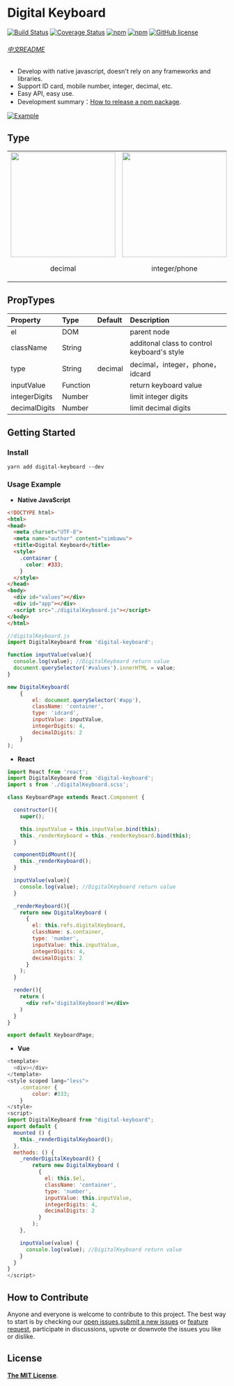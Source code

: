 # Digital Keyboard

[![Build Status](https://travis-ci.org/simbawus/DigitalKeyboard.svg?branch=master)](https://travis-ci.org/simbawus/DigitalKeyboard)
[![Coverage Status](https://coveralls.io/repos/github/simbawus/DigitalKeyboard/badge.svg?branch=master)](https://coveralls.io/github/simbawus/DigitalKeyboard?branch=master)
[![npm](https://img.shields.io/npm/v/digital-keyboard.svg)](https://www.npmjs.com/package/digital-keyboard)
[![npm](https://img.shields.io/npm/dt/digital-keyboard.svg)](https://www.npmjs.com/package/digital-keyboard)
[![GitHub license](https://img.shields.io/github/license/simbawus/DigitalKeyboard.svg)](https://github.com/simbawus/DigitalKeyboard/blob/master/LICENSE)

###### [中文README](README-zh_CN.md)

- Develop with native javascript, doesn't rely on any frameworks and libraries.
- Support ID card, mobile number, integer, decimal, etc.
- Easy API, easy use.
- Development summary：[How to release a npm package](https://github.com/simbawus/blog/issues/12).

[![Example](https://i.loli.net/2018/05/16/5afc5086957b3.gif)](https://i.loli.net/2018/05/16/5afc5086957b3.gif)

## Type

<table>
  <tbody>
    <tr>
      <td align="center" valign="middle">
        <img width="240px" src="https://i.loli.net/2018/05/16/5afc5360a4c21.jpg">
        <p>decimal</p>
      </td>
      <td align="center" valign="middle">
        <img width="240px" src="https://i.loli.net/2018/05/17/5afc59314b61c.jpg">
        <p>integer/phone</p>
      </td>
      <td align="center" valign="middle">
        <img width="240px" src="https://i.loli.net/2018/05/16/5afc5360c635f.jpg">
        <p>idcard</p>
      </td>
    </tr>
  </tbody>
</table>

## PropTypes

| Property        | Type     | Default      | Description           |
| :-------------- | :------- | :----------- | :-------------------- |
| el | DOM |  | parent node  |
| className | String |  | additonal class to control keyboard's style |
| type  | String   | decimal | decimal，integer，phone，idcard |
| inputValue    | Function   |  |  return keyboard value      |
| integerDigits | Number |  | limit integer digits |
| decimalDigits | Number |  | limit decimal digits |

## Getting Started

### Install

```shell
yarn add digital-keyboard --dev
```

### Usage Example

- **Native JavaScript**

```html
<!DOCTYPE html>
<html>
<head>
  <meta charset="UTF-8">
  <meta name="author" content="simbawu">
  <title>Digital Keyboard</title>
  <style>
    .container {
      color: #333;
    }
  </style>
</head>
<body>
  <div id="values"></div>
  <div id="app"></div>
  <script src="./digitalKeyboard.js"></script>
</body>
</html>
```

```javascript
//digitalKeyboard.js
import DigitalKeyboard from 'digital-keyboard';

function inputValue(value){
  console.log(value); //DigitalKeyboard return value
  document.querySelector('#values').innerHTML = value;
}

new DigitalKeyboard(
    {
        el: document.querySelector('#app'),
        className: 'container',
        type: 'idcard',
        inputValue: inputValue,
        integerDigits: 4,
        decimalDigits: 2
    }
);
```

- **React**

```jsx
import React from 'react';
import DigitalKeyboard from 'digital-keyboard';
import s from './digitalKeyboard.scss';

class KeyboardPage extends React.Component {

  constructor(){
    super();

    this.inputValue = this.inputValue.bind(this);
    this._renderKeyboard = this._renderKeyboard.bind(this);
  }

  componentDidMount(){
    this._renderKeyboard();
  }

  inputValue(value){
    console.log(value); //DigitalKeyboard return value
  }

  _renderKeyboard(){
    return new DigitalKeyboard (
      {
        el: this.refs.digitalKeyboard,
        className: s.container,
        type: 'number',
        inputValue: this.inputValue,
        integerDigits: 4,
        decimalDigits: 2
      }
    );
  }

  render(){
    return (
      <div ref='digitalKeyboard'></div>
    )
  }
}

export default KeyboardPage;
```

- **Vue**

```js
<template>
  <div></div>
</template>
<style scoped lang="less">
    .container {
        color: #333;
    }
</style>
<script>
import DigitalKeyboard from "digital-keyboard";
export default {
  mounted () {
    this._renderDigitalKeyboard();
  },
  methods: () {
    _renderDigitalKeyboard() {
    	return new DigitalKeyboard (
          {
            el: this.$el,
            className: 'container',
            type: 'number',
            inputValue: this.inputValue,
            integerDigits: 4,
            decimalDigits: 2
          }
        );
    },

    inputValue(value) {
      console.log(value); //DigitalKeyboard return value
    }
  }
}
</script>
```
## How to Contribute

Anyone and everyone is welcome to contribute to this project. The best way to start is by checking our [open issues](https://github.com/simbawus/DigitalKeyboard/issues),[submit a new issues](https://github.com/simbawus/DigitalKeyboard/issues/new?labels=bug) or [feature request](https://github.com/simbawus/DigitalKeyboard/issues/new?labels=enhancement), participate in discussions, upvote or downvote the issues you like or dislike.

## License

[**The MIT License**](http://opensource.org/licenses/MIT).

